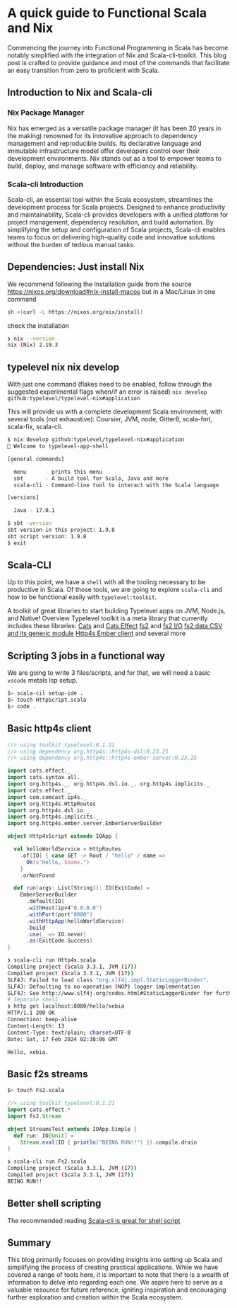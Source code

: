 # A quick guide to Functional Scala and Nix

Commencing the journey into Functional Programming in Scala has become notably simplified with the integration of Nix and Scala-cli-toolkit. This blog post is crafted to provide guidance and most of the commands that facilitate an easy transition from zero to proficient with Scala.

## Introduction to Nix and Scala-cli

### Nix Package Manager

Nix has emerged as a versatile package manager (it has been 20 years in the making) renowned for its innovative approach to dependency management and reproducible builds. Its declarative language and immutable infrastructure model offer developers control over their development environments. Nix stands out as a tool to empower teams to build, deploy, and manage software with efficiency and reliability.

### Scala-cli Introduction

Scala-cli, an essential tool within the Scala ecosystem, streamlines the development process for Scala projects. Designed to enhance productivity and maintainability, Scala-cli provides developers with a unified platform for project management, dependency resolution, and build automation. By simplifying the setup and configuration of Scala projects, Scala-cli enables teams to focus on delivering high-quality code and innovative solutions without the burden of tedious manual tasks.

## Dependencies: Just install Nix

We recommend following the installation guide from the source <https://nixos.org/download#nix-install-macos> but in a Mac/Linux in one command

```bash
sh <(curl -L https://nixos.org/nix/install)
```

check the installation

```bash
❯ nix --version
nix (Nix) 2.19.3
```

## typelevel nix nix develop

With just one command (flakes need to be enabled, follow through the suggested experimental flags when/if an error is raised)
`nix develop github:typelevel/typelevel-nix#application`

This will provide us with a complete development Scala environment, with several tools (not exhaustive): Coursier, JVM, node, Gitter8, scala-fmt, scala-fix, scala-cli.

```bash
$ nix develop github:typelevel/typelevel-nix#application
🔨 Welcome to typelevel-app-shell

[general commands]

  menu      - prints this menu
  sbt       - A build tool for Scala, Java and more
  scala-cli - Command-line tool to interact with the Scala language

[versions]

  Java - 17.0.1

$ sbt -version
sbt version in this project: 1.9.8
sbt script version: 1.9.8
$ exit
```

## Scala-CLI

Up to this point, we have a `shell` with all the tooling necessary to be productive in Scala. Of those tools, we are going to explore `scala-cli` and how to be functional easily with `typelevel:toolkit`.

A toolkit of great libraries to start building Typelevel apps on JVM, Node.js, and Native!
Overview
Typelevel toolkit is a meta library that currently includes these libraries:
[Cats](https://github.com/typelevel/cats) and [Cats Effect](https://github.com/typelevel/cats-effect)
[fs2](https://github.com/typelevel/fs2) and [fs2 I/O](https://fs2.io/#/io)
[fs2 data CSV and its generic module](https://fs2-data.gnieh.org/documentation/csv/)
[Http4s Ember client](https://http4s.org/v0.23/docs/client.html)
and several more

## Scripting  3 jobs in a functional way

We are going to write 3 files/scripts, and for that, we will need a basic `vscode` metals lsp setup.

```bash
$> scala-cil setup-ide .
$> touch HttpScript.scala 
$> code . 
```

## Basic http4s client

```scala
//> using toolkit typelevel:0.1.21
//> using dependency org.http4s::http4s-dsl:0.23.25
//> using dependency org.http4s::http4s-ember-server:0.23.25

import cats.effect._
import cats.syntax.all._
import org.http4s._, org.http4s.dsl.io._, org.http4s.implicits._
import cats.effect._
import com.comcast.ip4s._
import org.http4s.HttpRoutes
import org.http4s.dsl.io._
import org.http4s.implicits._
import org.http4s.ember.server.EmberServerBuilder

object Http4sScript extends IOApp {

  val helloWorldService = HttpRoutes
    .of[IO] { case GET -> Root / "hello" / name =>
      Ok(s"Hello, $name.")
    }
    .orNotFound

  def run(args: List[String]): IO[ExitCode] =
    EmberServerBuilder
      .default[IO]
      .withHost(ipv4"0.0.0.0")
      .withPort(port"8080")
      .withHttpApp(helloWorldService)
      .build
      .use(_ => IO.never)
      .as(ExitCode.Success)
}
```

```bash
❯ scala-cli run Http4s.scala
Compiling project (Scala 3.3.1, JVM (17))
Compiled project (Scala 3.3.1, JVM (17))
SLF4J: Failed to load class "org.slf4j.impl.StaticLoggerBinder".
SLF4J: Defaulting to no-operation (NOP) logger implementation
SLF4J: See http://www.slf4j.org/codes.html#StaticLoggerBinder for further details.
# Separate shell
❯ http get localhost:8080/hello/xebia
HTTP/1.1 200 OK
Connection: keep-alive
Content-Length: 13
Content-Type: text/plain; charset=UTF-8
Date: Sat, 17 Feb 2024 02:38:06 GMT

Hello, xebia.
```

## Basic f2s streams

```bash
$> touch Fs2.scala
```

```scala
//> using toolkit typelevel:0.1.21
import cats.effect.*
import fs2.Stream

object StreamsTest extends IOApp.Simple {
  def run: IO[Unit] =
    Stream.eval(IO { println("BEING RUN!!") }).compile.drain
}
```

```bash
❯ scala-cli run Fs2.scala
Compiling project (Scala 3.3.1, JVM (17))
Compiled project (Scala 3.3.1, JVM (17))
BEING RUN!!
```

## Better shell scripting

The recommended reading [Scala-cli is great for shell script](https://xebia.com/blog/better-shell-scripting-with-scala-cli/)

## Summary

This blog primarily focuses on providing insights into setting up Scala and simplifying the process of creating practical applications. While we have covered a range of tools here, it is important to note that there is a wealth of information to delve into regarding each one. We aspire here to serve as a valuable resource for future reference, igniting inspiration and encouraging further exploration and creation within the Scala ecosystem.
